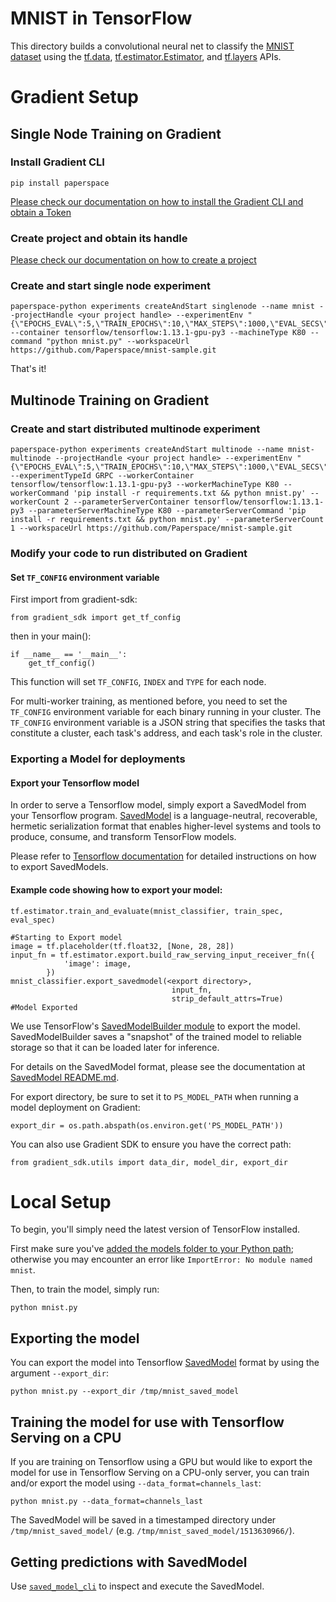 # MNIST in TensorFlow

This directory builds a convolutional neural net to classify the [MNIST
dataset](http://yann.lecun.com/exdb/mnist/) using the
[tf.data](https://www.tensorflow.org/api_docs/python/tf/data),
[tf.estimator.Estimator](https://www.tensorflow.org/api_docs/python/tf/estimator/Estimator),
and
[tf.layers](https://www.tensorflow.org/api_docs/python/tf/layers)
APIs.

# Gradient Setup

## Single Node Training on Gradient

### Install Gradient CLI

```
pip install paperspace
```

[Please check our documentation on how to install the Gradient CLI and obtain a Token](https://app.gitbook.com/@paperspace/s/gradient/cli/install-the-cli)

### Create project and obtain its handle

[Please check our documentation on how to create a project](https://app.gitbook.com/@paperspace/s/gradient/projects/create-a-project)

### Create and start single node experiment

```
paperspace-python experiments createAndStart singlenode --name mnist --projectHandle <your project handle> --experimentEnv "{\"EPOCHS_EVAL\":5,\"TRAIN_EPOCHS\":10,\"MAX_STEPS\":1000,\"EVAL_SECS\":10}" --container tensorflow/tensorflow:1.13.1-gpu-py3 --machineType K80 --command "python mnist.py" --workspaceUrl https://github.com/Paperspace/mnist-sample.git
```

That's it!

## Multinode Training on Gradient

### Create and start distributed multinode experiment

```
paperspace-python experiments createAndStart multinode --name mnist-multinode --projectHandle <your project handle> --experimentEnv "{\"EPOCHS_EVAL\":5,\"TRAIN_EPOCHS\":10,\"MAX_STEPS\":1000,\"EVAL_SECS\":10}" --experimentTypeId GRPC --workerContainer tensorflow/tensorflow:1.13.1-gpu-py3 --workerMachineType K80 --workerCommand 'pip install -r requirements.txt && python mnist.py' --workerCount 2 --parameterServerContainer tensorflow/tensorflow:1.13.1-py3 --parameterServerMachineType K80 --parameterServerCommand 'pip install -r requirements.txt && python mnist.py' --parameterServerCount 1 --workspaceUrl https://github.com/Paperspace/mnist-sample.git
```

### Modify your code to run distributed on Gradient

#### Set `TF_CONFIG` environment variable

First import from gradient-sdk:

```
from gradient_sdk import get_tf_config
```

then in your main():

```
if __name__ == '__main__':
    get_tf_config()
```

This function will set `TF_CONFIG`, `INDEX` and `TYPE` for each node.

For multi-worker training, as mentioned before, you need to set the `TF_CONFIG` environment variable for each binary running in your cluster. The `TF_CONFIG` environment variable is a JSON string that specifies the tasks that constitute a cluster, each task's address, and each task's role in the cluster.

### Exporting a Model for deployments

#### Export your Tensorflow model

In order to serve a Tensorflow model, simply export a SavedModel from your Tensorflow program. [SavedModel](https://github.com/tensorflow/tensorflow/blob/master/tensorflow/python/saved_model/README.md) is a language-neutral, recoverable, hermetic serialization format that enables higher-level systems and tools to produce, consume, and transform TensorFlow models.

Please refer to [Tensorflow documentation](https://www.tensorflow.org/guide/saved_model#save_and_restore_models) for detailed instructions on how to export SavedModels.

#### Example code showing how to export your model:

```
tf.estimator.train_and_evaluate(mnist_classifier, train_spec, eval_spec)

#Starting to Export model
image = tf.placeholder(tf.float32, [None, 28, 28])
input_fn = tf.estimator.export.build_raw_serving_input_receiver_fn({
            'image': image,
        })
mnist_classifier.export_savedmodel(<export directory>,
                                    input_fn,
                                    strip_default_attrs=True)
#Model Exported
```

We use TensorFlow's [SavedModelBuilder module](https://github.com/tensorflow/tensorflow/blob/master/tensorflow/python/saved_model/builder.py) to export the model. SavedModelBuilder saves a "snapshot" of the trained model to reliable storage so that it can be loaded later for inference.

For details on the SavedModel format, please see the documentation at [SavedModel README.md](https://github.com/tensorflow/tensorflow/blob/master/tensorflow/python/saved_model/README.md).

For export directory, be sure to set it to `PS_MODEL_PATH` when running a model deployment on Gradient:

```
export_dir = os.path.abspath(os.environ.get('PS_MODEL_PATH'))
```

You can also use Gradient SDK to ensure you have the correct path:

```
from gradient_sdk.utils import data_dir, model_dir, export_dir
```

# Local Setup

To begin, you'll simply need the latest version of TensorFlow installed.

First make sure you've [added the models folder to your Python path](/official/#running-the-models); otherwise you may encounter an error like `ImportError: No module named mnist`.

Then, to train the model, simply run:

```
python mnist.py
```

## Exporting the model

You can export the model into Tensorflow [SavedModel](https://www.tensorflow.org/guide/saved_model) format by using the argument `--export_dir`:

```
python mnist.py --export_dir /tmp/mnist_saved_model
```

## Training the model for use with Tensorflow Serving on a CPU

If you are training on Tensorflow using a GPU but would like to export the model for use in Tensorflow Serving on a CPU-only server, you can train and/or export the model using `--data_format=channels_last`:

```
python mnist.py --data_format=channels_last
```

The SavedModel will be saved in a timestamped directory under `/tmp/mnist_saved_model/` (e.g. `/tmp/mnist_saved_model/1513630966/`).

## Getting predictions with SavedModel

Use [`saved_model_cli`](https://www.tensorflow.org/guide/saved_model#cli_to_inspect_and_execute_savedmodel) to inspect and execute the SavedModel.
